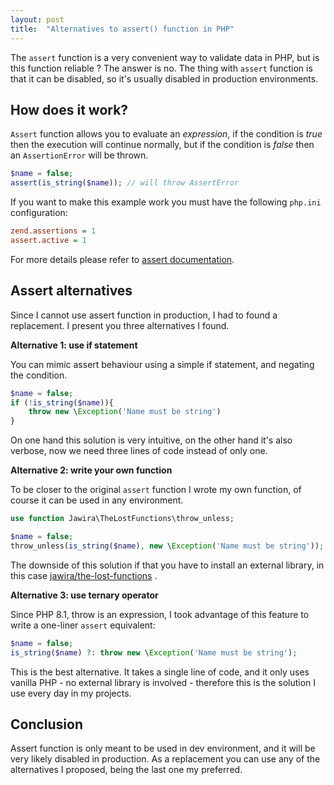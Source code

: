 ```yaml
---
layout: post
title:  "Alternatives to assert() function in PHP"
---
```


The `assert` function is a very convenient way to validate data in PHP, but is
this function reliable ? The answer is no. The thing with `assert` function is
that it can be disabled, so it's usually disabled in production environments.

## How does it work?

`Assert` function allows you to evaluate an _expression_, if the
condition is _true_ then the execution will continue normally, but if the
condition is _false_ then an `AssertionError` will be thrown.

```php
$name = false;
assert(is_string($name)); // will throw AssertError
```

If you want to make this example work you must have the following `php.ini`
configuration:

```ini
zend.assertions = 1
assert.active = 1
```

For more details please refer
to [assert documentation](https://www.php.net/manual/en/function.assert.php).

## Assert alternatives

Since I cannot use assert function in production, I had to found a replacement.
I present you three alternatives I found.

**Alternative 1: use if statement**

You can mimic assert behaviour using a simple if statement, and negating the
condition.

```php
$name = false;
if (!is_string($name)){
    throw new \Exception('Name must be string')
}
```

On one hand this solution is very intuitive, on the other hand it's also
verbose, now we need three lines of code instead of only one.

**Alternative 2: write your own function**

To be closer to the original `assert` function I wrote my own function, of
course it can be used in any environment.

```php
use function Jawira\TheLostFunctions\throw_unless;

$name = false;
throw_unless(is_string($name), new \Exception('Name must be string'));
```

The downside of this solution if that you have to install an external library,
in this
case [jawira/the-lost-functions](https://packagist.org/packages/jawira/the-lost-functions)
.

**Alternative 3: use ternary operator**

Since PHP 8.1, throw is an expression, I took advantage of this feature to write
a one-liner `assert` equivalent:

```php
$name = false;
is_string($name) ?: throw new \Exception('Name must be string');
```

This is the best alternative. It takes a single line of code, and it only uses
vanilla PHP - no external library is involved - therefore this is the solution I
use every day in my projects.

## Conclusion

Assert function is only meant to be used in dev environment, and it will be very
likely disabled in production. As a replacement you can use any
of the alternatives I proposed, being the last one my preferred.
